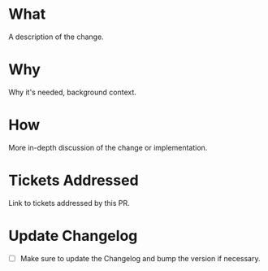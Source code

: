 # What

A description of the change.

# Why

Why it's needed, background context.

# How

More in-depth discussion of the change or implementation.

# Tickets Addressed

Link to tickets addressed by this PR.

# Update Changelog

- [ ] Make sure to update the Changelog and bump the version if necessary.
